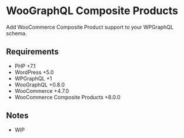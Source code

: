 # WooGraphQL Composite Products

Add WooCommerce Composite Product support to your WPGraphQL schema.

## Requirements

-   PHP +7.1
-   WordPress +5.0
-   WPGraphQL +1
-   WooGraphQL +0.8.0
-   WooCommerce +4.7.0
-   WooCommerce Composite Products +8.0.0

## Notes

-   WIP
